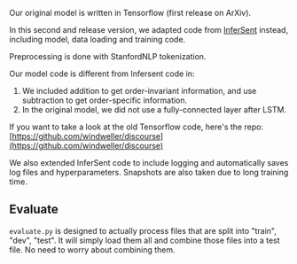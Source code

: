 Our original model is written in Tensorflow (first release on ArXiv).

In this second and release version, we adapted code from [InferSent](https://github.com/facebookresearch/InferSent) instead, 
including model, data loading and training code. 

Preprocessing is done with StanfordNLP tokenization. 

Our model code is different from Infersent code in:
1. We included addition to get order-invariant information, and use 
subtraction to get order-specific information.
2. In the original model, we did not use a fully-connected layer after
LSTM.


If you want to take a look at the old Tensorflow code, here's the repo: [https://github.com/windweller/discourse](https://github.com/windweller/discourse)

We also extended InferSent code to include logging and automatically saves log files and hyperparameters.
Snapshots are also taken due to long training time.

## Evaluate

`evaluate.py` is designed to actually process files that are split into "train", "dev", "test". It will simply load them all and combine
those files into a test file. No need to worry about combining them.
